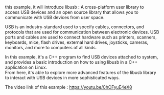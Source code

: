 this example, it will introduce libusb : A cross-platform user library to access USB devices and an open source library that allows you to communicate with USB devices from user space.

USB is an industry-standard used to specify cables, connectors, and protocols that are used for communication between electronic devices. USB ports and cables are used to connect hardware 
such as printers, scanners, keyboards, mice, flash drives, external hard drives, joysticks, cameras, monitors, and more to computers of all kinds.

In this example, it's a C++ program to find USB devices attached to system, and provides a basic introduction on how to using libusb in a C++ application on Linux.  
From here, it's able to explore more advanced features of the libusb library to interact with USB devices in more sophisticated ways.

The video link of this example : https://youtu.be/0hOFyuE4eX8
